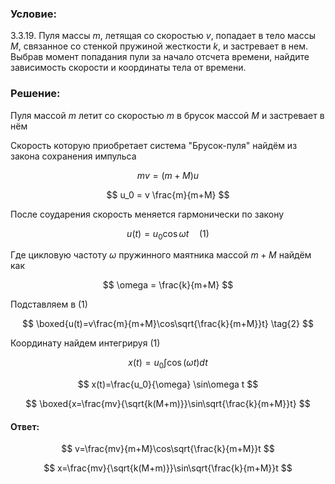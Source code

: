 ###  Условие:

$3.3.19.$ Пуля массы $m$, летящая со скоростью $v$, попадает в тело массы $M$, связанное со стенкой пружиной жесткости $k$, и застревает в нем. Выбрав момент попадания пули за начало отсчета времени, найдите зависимость скорости и координаты тела от времени.

###  Решение:

Пуля массой $m$ летит со скоростью $m$ в брусок массой $M$ и застревает в нём

Скорость которую приобретает система "Брусок-пуля" найдём из закона сохранения импульса

$$
mv = (m+M)u
$$

$$
u_0 = v \frac{m}{m+M}
$$

После соударения скорость меняется гармонически по закону

$$
u(t)=u_0 \cos\omega t \quad \text{(1)}
$$

Где цикловую частоту $\omega$ пружинного маятника массой $m+M$ найдём как

$$
\omega = \frac{k}{m+M}
$$

Подставляем в $(1)$

$$
\boxed{u(t)=v\frac{m}{m+M}\cos\sqrt{\frac{k}{m+M}}t} \tag{2}
$$

Координату найдем интегрируя $(1)$

$$
x(t)= u_0 \int \cos (\omega t) dt
$$

$$
x(t)=\frac{u_0}{\omega} \sin\omega t
$$

$$
\boxed{x=\frac{mv}{\sqrt{k(M+m)}}\sin\sqrt{\frac{k}{m+M}}t}
$$

#### Ответ:

$$
v=\frac{mv}{m+M}\cos\sqrt{\frac{k}{m+M}}t
$$

$$
x=\frac{mv}{\sqrt{k(M+m)}}\sin\sqrt{\frac{k}{m+M}}t
$$